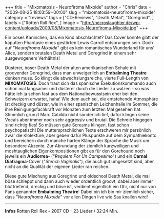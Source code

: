 +++
title = "Mixomatosis - Neurofiroma Mixoide"
author = "Chris"
date = "2009-08-25 18:03:59+00:00"
slug = "mixomatosis-neurofiroma-mixoide"
category = "reviews"
tags = ["CD-Reviews", "Death Metal", "Goregrind", ]
labels = ["Rotten Roll Rex", ]
image = "http://necroslaughter.de/wp-content/uploads/2009/08/Mixomatosis-Neurofiroma-Mixoide.jpg"
+++

Ein böses Kaninchen, das ein Kind abschlachtet? Das Cover könnte glatt der kaputten Phantasie eines gestörten Lewis Carroll entsprungen sein. Doch auf "_Neurofiroma Mixoide_" gibt es kein romantisches Wunderland für uns' Alice, sondern brutalen Death Metal und Goregrind in einem sehr ausgewogenem Verhältnis!

Düsterer, böser Death Metal der alten amerikanischen Schule mit groovender Goregrind, dass man unweigerlich an **Embalming Theatre** denken muss. So klingt die abwechslungsreiche, vierte Full-Length von **MIXOMATOSIS**. Doch traut sich das spanische Exekutionskommando auch schon mal langsamer und düsterer durch die Lieder zu walzen - so was hätte ich ja schon fast aus dem Nationalbewusstsein eher bei den Schweizern erwartet, haha! Wie dem auch sei, die entstehende Atmosphäre ist dreckig und düster, wie in einer spanischen Leichenhalle im Sommer, die ihre Reinigungsfachkraft vor Monaten zum letzten Mal gesehen hat.
Stimmlich grunzt Marc Cabildo nicht sonderlich tief, dafür klingen seine Vocals aber immer noch sehr aggressiv und brutal. Die Schreie hingegen sind richtig fies! So müssen gute Screams klingen, fast schon psychopatisch! Die muttersprachlichen Texte erschweren mir persönlich zwar die Klolektüre, aber geben dafür Pluspunkte auf dem Sympathiekonto und bereichern durch manche harten Klänge der Sprache die Musik um besondere Akzente.
Zur Abrundung der ziemlich kurzweiligen und moshtauglichen Eigenkompositionen gibt es für den Gorehound noch jeweils ein **Audiorrea**- ("_Requiem Por Un Campesimo_") und ein **Carnal Diafragma**-Cover ("_Stench Vaginalis_"), die auch gut umgesetzt sind, aber nicht an die Qualität der eigenen Lieder ran reichen.

Diese gute Mischung aus Goregrind und oldschool Death Metal, die mal böse schleppt und dann auch wieder ordentlich groovt, dabei aber immer bluttriefend, dreckig und böse ist, verdient eigentlich ein Ohr, nicht nur von Fans genannter **Embalming Theatre**! Dabei bin ich bin mir ziemlich sicher, dass "_Neurofiroma Mixoide_" vor allen Dingen live wie Sau knallen wird!





---
**Infos**
Rotten Roll Rex - 2007
CD - 23 Lieder / 32:24 Min.
